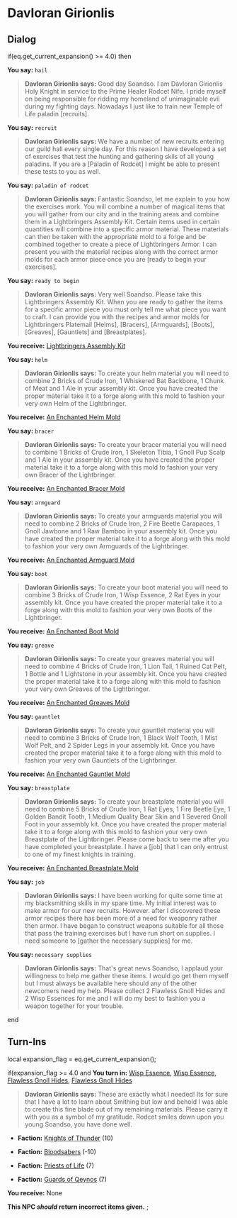 # Davloran Girionlis
## Dialog

if(eq.get_current_expansion() >= 4.0) then


**You say:** `hail`




>**Davloran Girionlis says:** Good day Soandso. I am Davloran Girionlis Holy Knight in service to the Prime Healer Rodcet Nife. I pride myself on being responsible for ridding my homeland of unimaginable evil during my fighting days. Nowadays I just like to train new Temple of Life paladin [recruits].


**You say:** `recruit`




>**Davloran Girionlis says:** We have a number of new recruits entering our guild hall every single day. For this reason I have developed a set of exercises that test the hunting and gathering skils of all young paladins. If you are a [Paladin of Rodcet] I might be able to present these tests to you as well.


**You say:** `paladin of rodcet`




>**Davloran Girionlis says:** Fantastic Soandso, let me explain to you how the exercises work. You will combine a number of magical items that you will gather from our city and in the training areas and combine them in a Lightbringers Assembly Kit. Certain items used in certain quantities will combine into a specific armor material. These materials can then be taken with the appropriate mold to a forge and be combined together to create a piece of Lightbringers Armor. I can present you with the material recipes along with the correct armor molds for each armor piece once you are [ready to begin your exercises].


**You say:** `ready to begin`




>**Davloran Girionlis says:** Very well Soandso. Please take this Lightbringers Assembly Kit. When you are ready to gather the items for a specific armor piece you must only tell me what piece you want to craft. I can provide you with the recipes and armor molds for Lightbringers Platemail [Helms], [Bracers], [Armguards], [Boots], [Greaves], [Gauntlets] and [Breastplates].



**You receive:**  [Lightbringers Assembly Kit](/item/17266)


**You say:** `helm`




>**Davloran Girionlis says:** To create your helm material you will need to combine 2 Bricks of Crude Iron, 1 Whiskered Bat Backbone, 1 Chunk of Meat and 1 Ale in your assembly kit. Once you have created the proper material take it to a forge along with this mold to fashion your very own Helm of the Lightbringer.



**You receive:**  [An Enchanted Helm Mold](/item/22610)


**You say:** `bracer`




>**Davloran Girionlis says:** To create your bracer material you will need to combine 1 Bricks of Crude Iron, 1 Skeleton Tibia, 1 Gnoll Pup Scalp and 1 Ale in your assembly kit. Once you have created the proper material take it to a forge along with this mold to fashion your very own Bracer of the Lightbringer.



**You receive:**  [An Enchanted Bracer Mold](/item/22611)


**You say:** `armguard`




>**Davloran Girionlis says:** To create your armguards material you will need to combine 2 Bricks of Crude Iron, 2 Fire Beetle Carapaces, 1 Gnoll Jawbone and 1 Raw Bamboo in your assembly kit. Once you have created the proper material take it to a forge along with this mold to fashion your very own Armguards of the Lightbringer.



**You receive:**  [An Enchanted Armguard Mold](/item/22613)


**You say:** `boot`




>**Davloran Girionlis says:** To create your boot material you will need to combine 3 Bricks of Crude Iron, 1 Wisp Essence, 2 Rat Eyes in your assembly kit. Once you have created the proper material take it to a forge along with this mold to fashion your very own Boots of the Lightbringer.



**You receive:**  [An Enchanted Boot Mold](/item/22612)


**You say:** `greave`




>**Davloran Girionlis says:** To create your greaves material you will need to combine 4 Bricks of Crude Iron, 1 Lion Tail, 1 Ruined Cat Pelt, 1 Bottle and 1 Lightstone in your assembly kit. Once you have created the proper material take it to a forge along with this mold to fashion your very own Greaves of the Lightbringer.



**You receive:**  [An Enchanted Greaves Mold](/item/22614)


**You say:** `gauntlet`




>**Davloran Girionlis says:** To create your gauntlet material you will need to combine 3 Bricks of Crude Iron, 1 Black Wolf Tooth, 1 Mist Wolf Pelt, and 2 Spider Legs in your assembly kit. Once you have created the proper material take it to a forge along with this mold to fashion your very own Gauntlets of the Lightbringer.



**You receive:**  [An Enchanted Gauntlet Mold](/item/22615)


**You say:** `breastplate`




>**Davloran Girionlis says:** To create your breastplate material you will need to combine 5 Bricks of Crude Iron, 1 Rat Eyes, 1 Fire Beetle Eye, 1 Golden Bandit Tooth, 1 Medium Quality Bear Skin and 1 Severed Gnoll Foot in your assembly kit. Once you have created the proper material take it to a forge along with this mold to fashion your very own Breastplate of the Lightbringer. Please come back to see me after you have completed your breastplate. I have a [job] that I can only entrust to one of my finest knights in training.



**You receive:**  [An Enchanted Breastplate Mold](/item/22616)


**You say:** `job`




>**Davloran Girionlis says:** I have been working for quite some time at my blacksmithing skills in my spare time. My initial interest was to make armor for our new recruits. However. after I discovered these armor recipes there has been more of a need for weaponry rather then armor. I have began to construct weapons suitable for all those that pass the training exercises but I have run short on supplies. I need someone to [gather the necessary supplies] for me.


**You say:** `necessary supplies`




>**Davloran Girionlis says:** That's great news Soandso, I applaud your willingness to help me gather these items. I would go get them myself but I must always be available here should any of the other newcomers need my help. Please collect 2 Flawless Gnoll Hides and 2 Wisp Essences for me and I will do my best to fashion you a weapon together for your trouble.

end

## Turn-Ins



local expansion_flag = eq.get_current_expansion();

if(expansion_flag >= 4.0 and  **You turn in:** [Wisp Essence](/item/27399), [Wisp Essence](/item/27399), [Flawless Gnoll Hides](/item/27417), [Flawless Gnoll Hides](/item/27417)


>**Davloran Girionlis says:** These are exactly what I needed! Its for sure that I have a lot to learn about Smithing but low and behold I was able to create this fine blade out of my remaining materials. Please carry it with you as a symbol of my gratitude. Rodcet smiles down upon you young Soandso, you have done well.





* __Faction:__ [Knights of Thunder](/faction/280) (10)


* __Faction:__ [Bloodsabers](/faction/221) (-10)


* __Faction:__ [Priests of Life](/faction/341) (7)


* __Faction:__ [Guards of Qeynos](/faction/262) (7)


 **You receive:** None 

**This NPC *should* return incorrect items given.**
;

